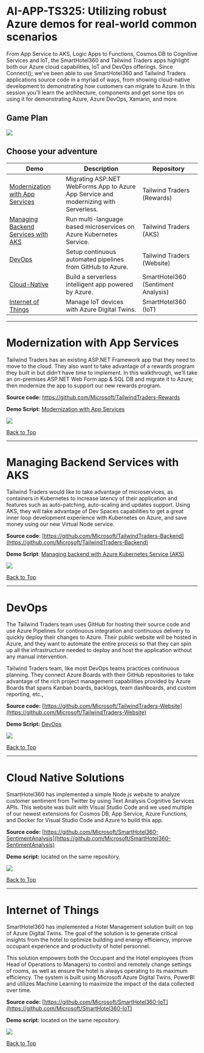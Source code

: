 
# AI-APP-TS325: Utilizing robust Azure demos for real-world common scenarios

From App Service to AKS, Logic Apps to Functions, Cosmos DB to Cognitive Services and IoT, the SmartHotel360 and Tailwind Traders apps highlight both our Azure cloud capabilities, IoT and DevOps offerings. Since Connect(); we've been able to use SmartHotel360 and Tailwind Traders applications source code in a myriad of ways, from showing cloud-native development to demonstrating how customers can migrate to Azure. In this session you'll learn the architecture, components and get some tips on using it for demonstrating Azure, Azure DevOps, Xamarin, and more.

## Game Plan

![](Images/gameplan.png)

## Choose your adventure

| Demo​                               | Description​                                                                           | Repository​                         |
|------------------------------------|---------------------------------------------------------------------------------------|------------------------------------|
| [Modernization with App Services](#modernization-with-app-services)​    | Migrating ASP.NET WebForms App to Azure App Service and modernizing with Serverless. ​ | Tailwind Traders (Rewards)​         |
| [Managing Backend Services with AKS](#managing-backend-services-with-aks)​ | Run multi-language based microservices on Azure Kubernetes Service. ​                  | Tailwind Traders (AKS)​             |
| [DevOps](#devops)​                             | Setup continuous automated pipelines from GitHub to Azure.​                            | Tailwind Traders (Website)​         |
| [Cloud-Native](#cloud-native-solutions)​                       | Build a serverless intelligent app powered by Azure.​                                  | SmartHotel360 (Sentiment Analysis)​ |
| [Internet of Things](#internet-of-things)​                 | Manage IoT devices with Azure Digital Twins.​                                          | SmartHotel360 (IoT)​                |

-------------------------
# Modernization with App Services
 
Tailwind Traders has an existing ASP.NET Framework app that they need to move to the cloud. They also want to take advantage of a rewards program they built in but didn’t have time to implement. In this walkthrough, we’ll take an on-premises ASP.NET Web Form app & SQL DB and migrate it to Azure; then modernize the app to support our new rewards program.
 
**Source code:** https://github.com/Microsoft/TailwindTraders-Rewards

**Demo Script:** [Modernization with App Services](https://github.com/Microsoft/TailwindTraders/tree/master/Documents/DemoScripts/Modernizing%20.NET%20Apps#modernizing-net-apps)

![](Images/appservice.png)

[Back to Top](#choose-your-adventure)

-------------------------
# Managing Backend Services with AKS

Tailwind Traders would like to take advantage of microservices, as containers in Kubernetes to increase latency of their application and features such as auto-patching, auto-scaling and updates support. Using AKS, they will take advantage of Dev Spaces capabilities to get a great inner loop development experience with Kubernetes on Azure, and save money using our new Virtual Node service.

**Source code**: [https://github.com/Microsoft/TailwindTraders-Backend](https://github.com/Microsoft/TailwindTraders-Backend)

**Demo Script**: [Managing backend with Azure Kubernetes Service (AKS)](https://github.com/Microsoft/TailwindTraders/tree/master/Documents/DemoScripts/Managing%20backend%20with%20Azure%20Kubernetes%20Service%20(AKS))

![](Images/TTWeb.png)

[Back to Top](#choose-your-adventure)

-------------------------
# DevOps

The Tailwind Traders team uses GitHub for hosting their source code and use Azure Pipelines for continuous integration and continuous delivery to quickly deploy their changes to Azure. Their public website will be hosted in Azure, and they want to automate the entire process so that they can spin up all the infrastructure needed to deploy and host the application without any manual intervention.

Tailwind Traders team, like most DevOps teams practices continuous planning. They connect Azure Boards with their GitHub repositories to take advantage of the rich project management capabilities provided by Azure Boards that spans Kanban boards, backlogs, team dashboards, and custom reporting, etc.,

**Source code:** [https://github.com/Microsoft/TailwindTraders-Website](https://github.com/Microsoft/TailwindTraders-Website)

**Demo Script:** [DevOps](https://github.com/Microsoft/TailwindTraders/tree/master/Documents/DemoScripts/Integrating%20Azure%20Pipelines%2C%20GitHub%20and%20Azure%20Boards#integrating-azure-pipelines-github-and-azure-boards)

![](Images/GHAzureDevOps.png)

[Back to Top](#choose-your-adventure)

-------------------------
# Cloud Native Solutions

SmartHotel360 has implemented a simple Node.js website to analyze customer sentiment from Twitter by using Text Analysis Cognitive Services APIs. This website was built with Visual Studio Code and we used multiple of our newest extensions for Cosmos DB, App Service, Azure Functions, and Docker for Visual Studio Code and Azure to build this app.

**Source code:** [https://github.com/Microsoft/SmartHotel360-SentimentAnalysis](https://github.com/Microsoft/SmartHotel360-SentimentAnalysis)

**Demo script:** located on the same repository.

![](Images/SH360SentimentWeb.png)

[Back to Top](#choose-your-adventure)

-------------------------
# Internet of Things

SmartHotel360 has implemented a Hotel Management solution built on top of Azure Digital Twins. The goal of the solution is to generate critical insights from the hotel to optimize building and energy efficiency, improve occupant experience and productivity of hotel personnel.

This solution empowers both the Occupant and the Hotel employees (from Head of Operations to Managers) to control and remotely change settings of rooms, as well as ensure the hotel is always operating to its maximum efficiency. The system is built using Microsoft Azure Digital Twins, PowerBI and utilizes Machine Learning to maximize the impact of the data collected over time.

**Source code:** [https://github.com/Microsoft/SmartHotel360-IoT](https://github.com/Microsoft/SmartHotel360-IoT)

**Demo script:** located on the same repository.

![](Images/SH360IOT.png)

[Back to Top](#choose-your-adventure)
